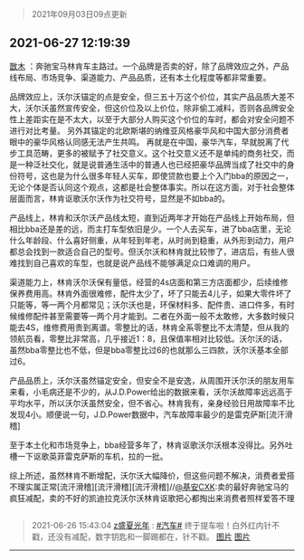 > 2021年09月03日09点更新
<link rel="stylesheet" href="https://cdn.jsdelivr.net/gh/taotie6/sampleJSON@main/css/photo_show.css">


 ## 2021-06-27 12:19:39 

 [㪚木](https://www.coolapk.com/feed/28041320?shareKey=OTI4OTdmNTUxNjgyNjEzMTc4MTc~) ：奔驰宝马林肯车主路过。一个品牌是否卖的好，除了品牌效应之外，产品线布局、市场竞争、渠道能力、产品品质，还有本土化程度等都非常重要。

品牌效应上，沃尔沃锚定的点是安全，但三五十万这个价位，其实产品品质大差不大，沃尔沃虽然宣传安全，但这价位及以上价位，除非偷工减料<!--break-->，否则各品牌安全性上差距实在是不太大，以至于大部分人购买这个价位的车时，都会对安全问题不进行对比考量。
另外其锚定的北欧斯堪的纳维亚风格豪华风和中国大部分消费者眼中的豪华风格认同感无法产生共鸣。
再就是在中国，豪华汽车，早就脱离了代步工具范畴，更多的被赋予了社交意义。这个社交意义还不是单纯的商务社交，而是一种泛社交化，就是说普通生活中的普通人也已经把豪华品牌当成了社交中的身份符号，这也是为什么很多年轻人买车，即使贷款也要上个入门bba的原因之一，无论个体是否认同这个观点，这都是社会整体事实。所以在这方面，对于社会整体层面而言，林肯讴歌沃尔沃作为社交符号，显然是不如bba的。

产品线上，林肯和沃尔沃产品线太短，直到近两年才开始在产品线上开始布局，但相比bba还是差的远，而主打车型依旧是少。一个人去买车，进了bba店里，无论什么年龄段、什么喜好侧重，从年轻到年老，从时尚到稳重，从外形到动力，用户都总会找到一款适合自己的型号。但沃尔沃和林肯就比较惨了，进店后，有些人很难找到自己喜欢的车型，也就是说产品线不能够满足众口难调的用户。

渠道能力上，林肯沃尔沃保有量低，经营的4s店面和第三方店面都少，后续维修保养费用高。林肯外面很难修，配件太少了，坏了只能去4儿子，如果大零件坏了只能等，等一两个月都常见；沃尔沃也是，环保材料多、配件贵、进口件多，有时候维修配件甚至需要等一两个月才能到。二者在外面一般不太敢修，大多数时候只能去4S，维修费用贵到离谱。零整比的话，林肯全系零整比不太清楚，但从我的领航员看，零整比非常高，几乎接近1：8，且保值率相对比较低。沃尔沃的话，虽然bba零整比也不低，但是bba零整比过6的也就那么三四款，沃尔沃基本全部过6。

产品品质上，沃尔沃虽然锚定安全，但安全不是安逸，从周围开沃尔沃的朋友用车来看，小毛病还是不少的，从J.D.Power给出的数据来看，沃尔沃故障率远远高于平均水平，所以沃尔沃虽然安全，但不省心。林肯我有，亲身经验日用故障率不比发现4小。顺便说一句，J.D.Power数据中，汽车故障率最少的是雷克萨斯[流汗滑稽]

至于本土化和市场竞争上，bba经营多年了，林肯讴歌沃尔沃根本没得比。另外吐槽一下讴歌英菲雷克萨斯的车机，拉的一批。

综上所述，虽然林肯不断增配，沃尔沃大幅降价，但这些问题不解决，消费者爱搭不理实属正常[流汗滑稽][流汗滑稽][流汗滑稽]//<a class="feed-link-uname" href="/u/基安CXK">@基安CXK</a>:卖的最好奔驰宝马的疯狂减配，卖的不好的凯迪拉克沃尔沃林肯讴歌把心都掏出来消费者照样爱答不理 

<div class="album">
<img class="img-item" src="" />
</div>

> 2021-06-26 15:43:04 
> [z盛夏光年](https://www.coolapk.com/feed/28023023?shareKey=MDBkZDZlYzc5ZGIwNjEzMTc4MTc~) : <a class="feed-link-tag" href="/t/汽车?type=0">#汽车#</a> 终于提车啦！白外红内针不戳，还没有减配，数字钥匙和一脚踢都在，针不戳。 
[图片](http://image.coolapk.com/feed/2021/0626/15/441903_3383_7803@3325x2494.jpg)
[图片](http://image.coolapk.com/feed/2021/0626/15/441903_3382_2955@1621x912.jpg)

 ------- 

